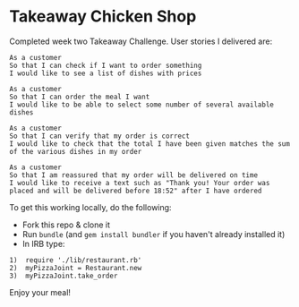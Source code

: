Takeaway Chicken Shop
=====================

Completed week two Takeaway Challenge. User stories I delivered are:

```
As a customer
So that I can check if I want to order something
I would like to see a list of dishes with prices

As a customer
So that I can order the meal I want
I would like to be able to select some number of several available dishes

As a customer
So that I can verify that my order is correct
I would like to check that the total I have been given matches the sum of the various dishes in my order

As a customer
So that I am reassured that my order will be delivered on time
I would like to receive a text such as "Thank you! Your order was placed and will be delivered before 18:52" after I have ordered
```

To get this working locally, do the following:

* Fork this repo & clone it
* Run `bundle` (and `gem install bundler` if you haven't already installed it)
* In IRB type:

```
1)  require './lib/restaurant.rb'
2)  myPizzaJoint = Restaurant.new
3)  myPizzaJoint.take_order
```

Enjoy your meal!
